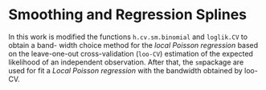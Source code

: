 # Smoothing and Regression Splines

In this work is modified the functions `h.cv.sm.binomial` and `loglik.CV` to obtain a band- width choice method for the *local
Poisson regression* based on the leave-one-out cross-validation (`loo-CV`) estimation of the expected likelihood
of an independent observation. 
After that, the `sm`package are used for fit a *Local Poisson regression* with the bandwidth obtained by loo-CV.

